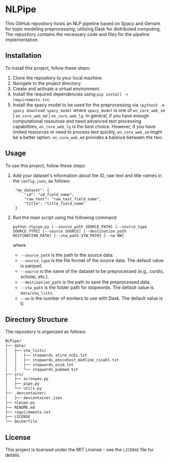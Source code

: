 # NLPipe
This GitHub repository hosts an NLP pipeline based on Spacy and Gensim for topic modeling preprocessing, utilizing Dask for distributed computing. The repository contains the necessary code and files for the pipeline implementation.

## Installation

To install this project, follow these steps:

1. Clone the repository to your local machine.
2. Navigate to the project directory.
3. Create and activate a virtual environment.
4. Install the required dependencies using `pip install -r requirements.txt`.
5. Install the spacy model to be used for the preprocessing via `!python3 -m spacy download spacy_model` where `spacy_model` is one of `en_core_web_sm` | `en_core_web_md` | `en_core_web_lg`. 
In general, if you have enough computational resources and need advanced text processing capabilities, `en_core_web_lg` is the best choice. However, if you have limited resources or need to process text quickly, `en_core_web_sm` might be a better option. `en_core_web_md` provides a balance between the two.

## Usage
To use this project, follow these steps:

1. Add your dataset's information about the ID, raw text and title names in the `config.json`, as follows:

   ```
    "my_dataset": {
        "id": "id_field_name",
        "raw_text": "raw_text_field_name",
        "title": "title_field_name"
    }
    ```
2. Run the main script using the following command:

    ```
    python nlpipe.py [--source_path SOURCE_PATH] [--source_type SOURCE_TYPE] [--source SOURCE] [--destination_path DESTINATION_PATH] [--stw_path STW_PATH] [--nw NW]
    ```
    where 
    * `--source_path` is the path to the source data.
    * `--source_type` is the file format of the source data. The default value is parquet.
    * `--source` is the name of the dataset to be preprocessed (e.g., cordis, scholar, etc.).
    * `--destination_path` is the path to save the preprocessed data.
    * `--stw_path` is the folder path for stopwords. The default value is `data/stw_lists`.
    * `--nw` is the number of workers to use with Dask. The default value is 0.

## Directory Structure

The repository is organized as follows:

```bash
NLPipe/
├── data/
│   ├── stw_lists/
│   │   ├── stopwords_atire_ncbi.txt
│   │   ├── stopwords_ebscohost_medline_cinahl.txt
│   │   ├── stopwords_ovid.txt   
│   │   └── stopwords_pubmed.txt
├── src/
│   ├── acronyms.py
│   ├── pipe.py
│   └── utils.py
├── .devcontainer/
│   ├── devcontainer.json
├── nlpipe.py
├── README.md
├── requirements.txt
├── LICENSE
└── Dockerfile
```

## License

This project is licensed under the MIT License - see the `LICENSE` file for details.
